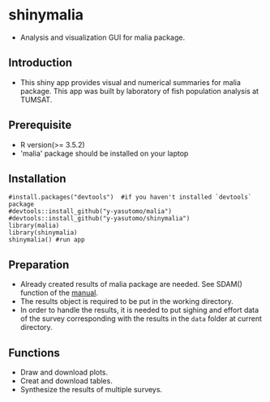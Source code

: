 # shinymalia
- Analysis and visualization GUI for malia package.

## Introduction
- This shiny app provides visual and numerical summaries for malia package. This app was built by laboratory of fish population analysis at TUMSAT.

## Prerequisite
- R version(>= 3.5.2)
- 'malia' package should be installed on your laptop

## Installation
```
#install.packages("devtools")  #if you haven't installed `devtools` package
#devtools::install_github("y-yasutomo/malia")
#devtools::install_github("y-yasutomo/shinymalia")
library(malia)
library(shinymalia)
shinymalia() #run app
```
## Preparation
- Already created results of malia package are needed. See SDAM() function of the [manual](https://y-yasutomo.github.io/malia/docs/functions.html).
- The results object is required to be put in the working directory.
- In order to handle the results, it is needed to put sighing and effort data of the survey corresponding with the results in the `data` folder at current directory.

## Functions
- Draw and download plots.
- Creat and download tables.
- Synthesize the results of multiple surveys.

